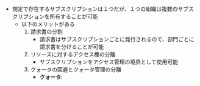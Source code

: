 - 規定で存在するサブスクリプションは１つだが、１つの組織は複数のサブスクリプションを所有することが可能
	- 以下のメリットがある
		1. 請求書の分割
			- 請求書はサブスクリプションごとに発行されるので、部門ごとに請求書を分けることが可能
		2. リソースに対するアクセス権の分離
			- サブスクリプションをアクセス管理の境界として使用可能
		3. クォータの回避とクォータ管理の分離
			- **クォータ**: 